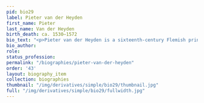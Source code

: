 ```yaml
---
pid: bio29
label: Pieter van der Heyden
first_name: Pieter
last_name: Van der Heyden
birth_death: ca. 1530–1572
bio_text: "<p>Pieter van der Heyden is a sixteenth-century Flemish printmaker.</p>"
bio_author:
role:
status_profession:
permalink: "/biographies/pieter-van-der-heyden"
order: '43'
layout: biography_item
collection: biographies
thumbnail: "/img/derivatives/simple/bio29/thumbnail.jpg"
full: "/img/derivatives/simple/bio29/fullwidth.jpg"
---
```

